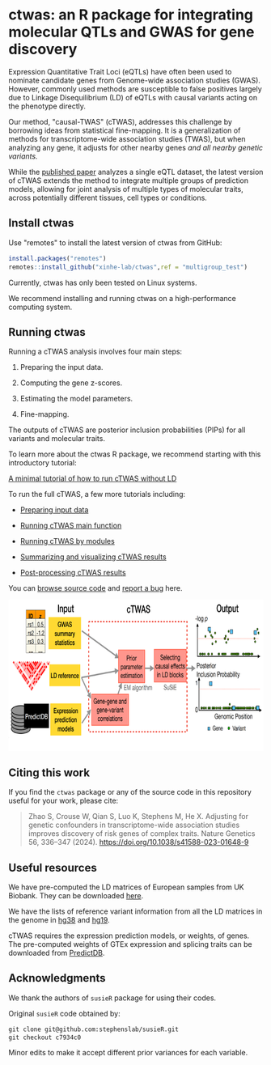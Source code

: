 # ctwas: an R package for integrating molecular QTLs and GWAS for gene discovery

Expression Quantitative Trait Loci (eQTLs) have often been used to nominate candidate genes from Genome-wide association studies (GWAS). However, commonly used methods are susceptible to false positives largely due to Linkage Disequilibrium (LD) of eQTLs with causal variants acting on the phenotype directly. 

Our method, "causal-TWAS" (cTWAS), addresses this challenge by borrowing ideas from statistical fine-mapping. It is a generalization of methods for transcriptome-wide association studies (TWAS), but when analyzing any gene, it adjusts for other nearby genes *and all nearby genetic variants.*

While the [published paper](https://doi.org/10.1038/s41588-023-01648-9) analyzes a single eQTL dataset, the latest version of cTWAS extends the method to integrate multiple groups of prediction models, allowing for joint analysis of multiple types of molecular traits, across potentially different tissues, cell types or conditions.

## Install ctwas

Use "remotes" to install the latest version of ctwas from GitHub: 

```r
install.packages("remotes")
remotes::install_github("xinhe-lab/ctwas",ref = "multigroup_test")
```


Currently, ctwas has only been tested on Linux systems.
 
We recommend installing and running ctwas on a high-performance computing system.

## Running ctwas

Running a cTWAS analysis involves four main steps: 

1. Preparing the input data. 

2. Computing the gene z-scores. 

3. Estimating the model parameters. 

4. Fine-mapping. 

The outputs of cTWAS are posterior inclusion probabilities (PIPs) for all variants and molecular traits.

To learn more about the ctwas R package, we recommend starting with this introductory tutorial: 

[A minimal tutorial of how to run cTWAS without LD](https://xinhe-lab.github.io/multigroup_ctwas/articles/simple_ctwas_tutorial.html) 

To run the full cTWAS, a few more tutorials including:
    
- [Preparing input data](https://xinhe-lab.github.io/multigroup_ctwas/articles/preparing_ctwas_input_data.html) 

- [Running cTWAS main function](https://xinhe-lab.github.io/multigroup_ctwas/articles/ctwas_main_function.html)

- [Running cTWAS by modules](https://xinhe-lab.github.io/multigroup_ctwas/articles/ctwas_modules.html)

- [Summarizing and visualizing cTWAS results](https://xinhe-lab.github.io/multigroup_ctwas/articles/summarizing_ctwas_results.html)

- [Post-processing cTWAS results](https://xinhe-lab.github.io/multigroup_ctwas/articles/postprocessing_ctwas_results.html)

You can [browse source code](https://github.com/xinhe-lab/ctwas/tree/multigroup_test) and [report a bug](https://github.com/xinhe-lab/ctwas/issues) here. 

<img style="display:block;margin:auto" width="700" height="300" src="vignettes/workflow.png">

## Citing this work

If you find the `ctwas` package or any of the source code in this
repository useful for your work, please cite:

> Zhao S, Crouse W, Qian S, Luo K, Stephens M, He X. 
> Adjusting for genetic confounders in transcriptome-wide association 
> studies improves discovery of risk genes of complex traits. 
> Nature Genetics 56, 336–347 (2024). 
> https://doi.org/10.1038/s41588-023-01648-9


## Useful resources

We have pre-computed the LD matrices of European samples from UK Biobank. 
They can be downloaded [here](https://uchicago.box.com/s/jqocacd2fulskmhoqnasrknbt59x3xkn). 

We have the lists of reference variant information from all the LD matrices in the genome in [hg38](https://uchicago.box.com/s/t089or92dkovv0epkrjvxq8r9db9ys99) and [hg19](https://uchicago.box.com/s/ufko2gjagcb693dob4khccqubuztb9pz).

cTWAS requires the expression prediction models, or weights, of genes. 
The pre-computed weights of GTEx expression and splicing traits can be downloaded from [PredictDB](https://predictdb.org/post/2021/07/21/gtex-v8-models-on-eqtl-and-sqtl/). 

## Acknowledgments

We thank the authors of `susieR` package for using their codes.

Original `susieR` code obtained by:
```
git clone git@github.com:stephenslab/susieR.git
git checkout c7934c0
```


Minor edits to make it accept different prior variances for each variable.


